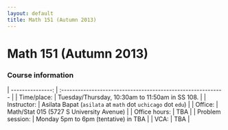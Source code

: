 ```yaml
---
layout: default
title: Math 151 (Autumn 2013)
---
```


# Math 151 (Autumn 2013)

<!-- ### Recent announcements -->
<!-- {% for post in site.categories.151aut13 limit: 3 %} -->
<!-- * **{{ post.date | date: "%a %b %d" }}:** {{ post.content | strip_html }} -->
<!-- {% endfor %} -->
<!-- Older announcements are [here](#older-announcements). -->


### Course information
<div class=infotable>

| ---------------: | :----------------------------------------------------------- |
| Time/place:      | Tuesday/Thursday, 10:30am to 11:50am in SS 108.              |
| Instructor:      | Asilata Bapat (`asilata` at `math` dot `uchicago` dot `edu`) |
| Office:          | Math/Stat 015 (5727 S University Avenue)                     |
| Office hours:    | TBA                                                          |
| Problem session: | Monday 5pm to 6pm (tentative) in TBA                         |
| VCA:             | TBA                                                          |

</div>

<!-- ### Older announcements -->
<!-- {% for post in site.categories.151aut13 offset: 3%} -->
<!-- * **{{ post.date | date: "%a %b %d" }}:** {{ post.content | strip_html }} -->
<!-- {% endfor %} -->

